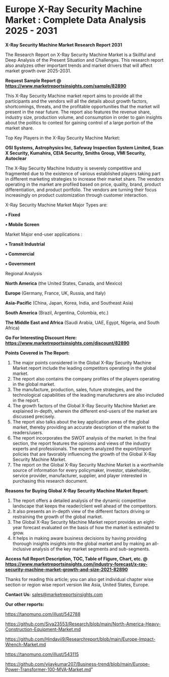 # Europe X-Ray Security Machine Market : Complete Data Analysis 2025 - 2031

<strong>X-Ray Security Machine Market Research Report 2031</strong>

The Research Report on X-Ray Security Machine Market is a Skillful and Deep Analysis of the Present Situation and Challenges. This research report also analyzes other important trends and market drivers that will affect market growth over 2025-2031.

<strong>Request Sample Report @ <a href=https://www.marketreportsinsights.com/sample/82890>https://www.marketreportsinsights.com/sample/82890</a></strong>

This X-Ray Security Machine market report aims to provide all the participants and the vendors will all the details about growth factors, shortcomings, threats, and the profitable opportunities that the market will present in the near future. The report also features the revenue share, industry size, production volume, and consumption in order to gain insights about the politics to contest for gaining control of a large portion of the market share.

Top Key Players in the X-Ray Security Machine Market:

<strong>OSI Systems, Astrophysics Inc, Safeway Inspection System Limited, Scan X Security, Kumahira, CEIA Security, Smiths Group, VMI Security, Autoclear</strong>

The X-Ray Security Machine Industry is severely competitive and fragmented due to the existence of various established players taking part in different marketing strategies to increase their market share. The vendors operating in the market are profiled based on price, quality, brand, product differentiation, and product portfolio. The vendors are turning their focus increasingly on product customization through customer interaction.

X-Ray Security Machine Market Major Types are:

<strong>• Fixed

• Mobile Screen</strong>

Market Major end-user applications :

<strong>• Transit Industrial

• Commercial

• Government</strong>

Regional Analysis

</u><strong><b>North America</b></strong> (the United States, Canada, and Mexico)

<strong><b>Europe </b></strong>(Germany, France, UK, Russia, and Italy)

<strong><b>Asia-Pacific</b></strong> (China, Japan, Korea, India, and Southeast Asia)

<strong><b>South America</b></strong> (Brazil, Argentina, Colombia, etc.)

<strong><b>The Middle East and Africa</b></strong> (Saudi Arabia, UAE, Egypt, Nigeria, and South Africa)

<strong>Go For Interesting Discount Here: <a href=https://www.marketreportsinsights.com/discount/82890>https://www.marketreportsinsights.com/discount/82890</a></strong>

<strong>Points Covered in The Report:</strong>
<ol>
  <li>The major points considered in the Global X-Ray Security Machine Market report include the leading competitors operating in the global market.</li>
  <li>The report also contains the company profiles of the players operating in the global market.</li>
  <li>The manufacture, production, sales, future strategies, and the technological capabilities of the leading manufacturers are also included in the report.</li>
  <li>The growth factors of the Global X-Ray Security Machine Market are explained in-depth, wherein the different end-users of the market are discussed precisely.</li>
  <li>The report also talks about the key application areas of the global market, thereby providing an accurate description of the market to the readers/users.</li>
  <li>The report incorporates the SWOT analysis of the market. In the final section, the report features the opinions and views of the industry experts and professionals. The experts analyzed the export/import policies that are favorably influencing the growth of the Global X-Ray Security Machine Market.</li>
  <li>The report on the Global X-Ray Security Machine Market is a worthwhile source of information for every policymaker, investor, stakeholder, service provider, manufacturer, supplier, and player interested in purchasing this research document.</li>
</ol>
<strong>Reasons for Buying Global X-Ray Security Machine Market Report:</strong>

<ol>
  <li>The report offers a detailed analysis of the dynamic competitive landscape that keeps the reader/client well ahead of the competitors.</li>
  <li>It also presents an in-depth view of the different factors driving or restraining the growth of the global market.</li>
  <li>The Global X-Ray Security Machine Market report provides an eight-year forecast evaluated on the basis of how the market is estimated to grow.</li>
  <li>It helps in making aware business decisions by having providing thorough insights insights into the global market and by making an all-inclusive analysis of the key market segments and sub-segments.</li>
</ol>
<strong>Access full Report Description, TOC, Table of Figure, Chart, etc. @ <a href=https://www.marketreportsinsights.com/industry-forecast/x-ray-security-machine-market-growth-and-size-2021-82890>https://www.marketreportsinsights.com/industry-forecast/x-ray-security-machine-market-growth-and-size-2021-82890</a></strong>


Thanks for reading this article; you can also get individual chapter wise section or region wise report version like Asia, United States, Europe.

<strong>Contact Us:</strong>
sales@marketreportsinsights.com

<strong>Our other reports:</strong>

<a href=https://tanomuno.com/illust/542788>https://tanomuno.com/illust/542788</a>

<a href=https://github.com/Siya23553/Research/blob/main/North-America-Heavy-Construction-Equipment-Market.md>https://github.com/Siya23553/Research/blob/main/North-America-Heavy-Construction-Equipment-Market.md</a>

<a href=https://github.com/Hindavii9/Researchreport/blob/main/Europe-Impact-Wrench-Market.md>https://github.com/Hindavii9/Researchreport/blob/main/Europe-Impact-Wrench-Market.md</a>

<a href=https://tanomuno.com/illust/543115>https://tanomuno.com/illust/543115</a>

<a href=https://github.com/vijaykumar207/Business-trend/blob/main/Europe-Power-Transformer-100-MVA-Market.md>https://github.com/vijaykumar207/Business-trend/blob/main/Europe-Power-Transformer-100-MVA-Market.md</a>"
